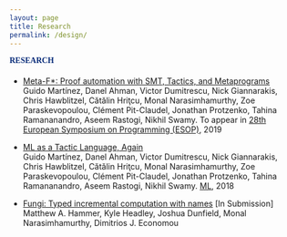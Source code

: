 ```yaml
---
layout: page
title: Research
permalink: /design/
---
```


<div style="margin-top:-5px">
<h4 style="color:#062A78; font-family:'Josefin Sans';">RESEARCH</h4>
  <ul><li style=""><a href="https://arxiv.org/abs/1803.06547">Meta-F*: Proof automation with SMT, Tactics, and Metaprograms </a> <br> 
    Guido Martínez, Danel Ahman, Victor Dumitrescu, Nick Giannarakis, Chris Hawblitzel, Cătălin Hriţcu, Monal Narasimhamurthy, Zoe Paraskevopoulou, Clément Pit-Claudel, Jonathan Protzenko, Tahina Ramananandro, Aseem Rastogi, Nikhil Swamy. To appear in <a href="https://conf.researchr.org/track/etaps-2019/esop-2019-papers">28th European Symposium on Programming (ESOP)</a>, 2019 
  </li></ul>

  <ul><li style=""><a href="https://jonathan.protzenko.fr/papers/ml18.pdf">ML as a Tactic Language, Again</a> <br> 
    Guido Martínez, Danel Ahman, Victor Dumitrescu, Nick Giannarakis, Chris Hawblitzel, Cătălin Hriţcu, Monal Narasimhamurthy, Zoe Paraskevopoulou, Clément Pit-Claudel, Jonathan Protzenko, Tahina Ramananandro, Aseem Rastogi, Nikhil Swamy. <a href="https://icfp18.sigplan.org/track/mlfamilyworkshop-2018-papers">ML</a>, 2018 
  </li></ul>
  
<ul><li style=""><a href="http://matthewhammer.org/fungi-lang-2018.pdf">Fungi: Typed incremental computation with names</a> [In Submission] <br> 
  Matthew A. Hammer, Kyle Headley, Joshua Dunfield, Monal Narasimhamurthy, Dimitrios J. Economou
</li></ul>
<div>
